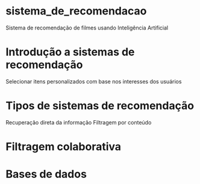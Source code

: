 # sistema_de_recomendacao
Sistema de recomendação de filmes usando Inteligência Artificial

# Introdução a sistemas de recomendação
Selecionar itens personalizados com base nos interesses dos usuários

# Tipos de sistemas de recomendação
Recuperação direta da informação
Filtragem por conteúdo


# Filtragem colaborativa


# Bases de dados